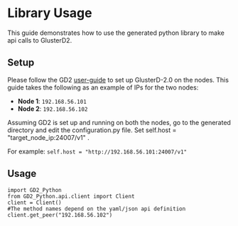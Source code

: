 # Library Usage
This guide demonstrates how to use the generated python library to make api calls to GlusterD2.

## Setup 
Please follow the GD2 [user-guide](https://github.com/gluster/glusterd2/blob/master/doc/quick-start-user-guide.md) to set up GlusterD-2.0 on the nodes.
This guide takes the following as an example of IPs for the two nodes:
 * **Node 1**: `192.168.56.101`
 * **Node 2**: `192.168.56.102`
 
 Assuming GD2 is set up and running on both the nodes, go to the generated directory and edit the configuration.py file. Set  self.host =  "target_node_ip:24007/v1" . 
 
 For example: 
 `self.host = "http://192.168.56.101:24007/v1"`
 
 ## Usage
 ```
 import GD2_Python
 from GD2_Python.api.client import Client
 client = Client()
 #The method names depend on the yaml/json api definition
 client.get_peer("192.168.56.102")
 ```
 
 
